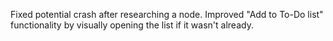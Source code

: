 Fixed potential crash after researching a node. Improved "Add to To-Do list" functionality by visually opening the list if it wasn't already.
